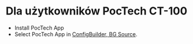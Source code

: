 # Dla użytkowników PocTech CT-100

- Install PocTech App
- Select PocTech App in [ConfigBuilder, BG Source](../SettingUpAaps/ConfigBuilder.md#bg-source).
